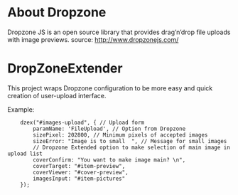 # About Dropzone
Dropzone JS is an open source library that provides drag’n’drop file uploads with image previews.
source: http://www.dropzonejs.com/

# DropZoneExtender 
This project wraps Dropzone configuration to be more easy and quick creation of user-upload interface.

Example:

        dzex("#images-upload", { // Upload form
            paramName: 'FileUpload', // Option from Dropzone
            sizePixel: 202800, // Minimum pixels of accepted images
            sizeError: "Image is to small  ", // Message for small images
            // Dropzone Extended option to make selection of main image in upload list 
            coverConfirm: "You want to make image main? \n", 
            coverTarget: "#item-preview",
            coverViewer: "#cover-preview",
            imagesInput: "#item-pictures"
        });
